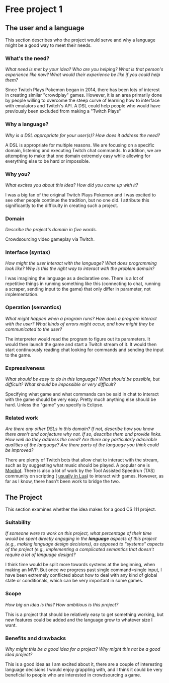 # Free project 1

## The user and a language
This section describes who the project would serve and why a language might be a
good way to meet their needs.


### What's the need?
_What need is met by your idea? Who are you helping? What is that person's
experience like now? What would their experience be like if you could help 
them?_

Since Twitch Plays Pokemon began in 2014, there has been lots of interest
in creating similar "crowdplay" games. However, it is an area primarily
done by people willing to overcome the steep curve of learning how to interface
with emulators and Twitch's API. A DSL could help people who would have previously
been excluded from making a "Twitch Plays"


### Why a language?
_Why is a DSL appropriate for your user(s)? How does it address the need?_

A DSL is appropriate for multiple reasons. We are focusing on a specific domain,
listening and executing Twitch chat commands. In addition, we are attempting to
make that one domain extremely easy while allowing for everything else to be
hard or impossible.


### Why you?
_What excites you about this idea? How did you come up with it?_

I was a big fan of the original Twitch Plays Pokemon and I was excited to see
other people continue the tradition, but no one did. I attribute this
significantly to the difficulty in creating such a project.


### Domain
_Describe the project's domain in five words._

Crowdsourcing video gameplay via Twitch.


### Interface (syntax)
_How might the user interact with the language? What does programming look 
like? Why is this the right way to interact with the problem domain?_ 

I was imagining the language as a declarative one. There is a lot of repetitive
things in running something like this (connecting to chat, running a scraper,
sending input to the game) that only differ in parameter, not implementation.


### Operation (semantics)
_What might happen when a program runs? How does a program interact with the
user? What kinds of errors might occur, and how might they be communicated to
the user?_

The interpreter would read the program to figure out its parameters. It would
then launch the game and start a Twitch stream of it. It would then start
continuously reading chat looking for commands and sending the input to the
game.


### Expressiveness
_What should be easy to do in this language? What should be possible, but
difficult? What should be impossible or very difficult?_

Specifying what game and what commands can be said in chat to interact with
the game should be very easy. Pretty much anything else should be hard. Unless
the "game" you specify is Eclipse.


### Related work
_Are there any other DSLs in this domain? If not, describe how you know there
aren't and conjecture why not. If so, describe them and provide links. How well 
do they address the need? Are there any particularly admirable qualities of the
language? Are there parts of the language you think could be improved?_

There are plenty of Twitch bots that allow chat to interact with the stream, 
such as by suggesting what music should be played. A popular one is
[Moobot](http://twitch.moobot.tv/). There is also a lot of work by the
Tool Assisted Speedrun (TAS) community on scripting (
[usually in Lua](http://tasvideos.org/LuaScripting.html)) to interact
with games. However, as far as I know, there hasn't been work to bridge the
two.


## The Project
This section examines whether the idea makes for a good CS 111 project.


### Suitability
_If someone were to work on this project, what percentage of their time would be
spent directly engaging in the **language** aspects of this project (e.g.,
making language design decisions), as opposed to "systems" aspects of the
project (e.g., implementing a complicated semantics that doesn't require a lot
of language design)?_

I think time would be split more towards systems at the beginning, when making an
MVP. But once we progress past single command=single input, I have been extremely
conflicted about how to deal with any kind of global state or conditionals, which
can be very important in some games.


### Scope
_How big an idea is this? How ambitious is this project?_

This is a project that should be relatively easy to get something working, but new
features could be added and the language grow to whatever size I want.


### Benefits and drawbacks
_Why might this be a good idea for a project? Why might this not be a good idea 
project?_

This is a good idea as I am excited about it, there are a couple of interesting
language decisions I would enjoy grappling with, and I think it could be very
beneficial to people who are interested in crowdsourcing a game.

